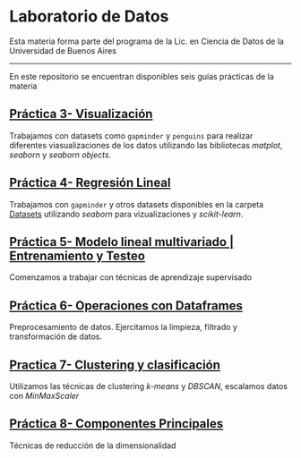 # Laboratorio de Datos
Esta materia forma parte del programa de la Lic. en Ciencia de Datos de la Universidad de Buenos Aires

------------

En este repositorio se encuentran disponibles seis guías prácticas de la materia

## [Práctica 3- Visualización](https://github.com/candesturm/Laboratorio-de-Datos-2024/blob/main/Practica_3.ipynb "Práctica 3")
Trabajamos con datasets como `gapminder` y `penguins` para realizar diferentes viasualizaciones de los datos utilizando las bibliotecas *matplot*, *seaborn* y *seaborn objects*.

## [Práctica 4- Regresión Lineal](https://github.com/candesturm/Laboratorio-de-Datos-2024/blob/main/Practica_4.ipynb "Práctica 4")
Trabajamos con `gapminder` y otros datasets disponibles en la carpeta [Datasets](https://github.com/candesturm/Laboratorio-de-Datos-2024/tree/main/Datasets "Datasets") utilizando *seaborn* para vizualizaciones y *scikit-learn*.

## [Práctica 5- Modelo lineal multivariado | Entrenamiento y Testeo](https://github.com/candesturm/Laboratorio-de-Datos-2024/blob/main/Practica_5.ipynb "Práctica 5")
Comenzamos a trabajar con técnicas de aprendizaje supervisado

## [Práctica 6- Operaciones con Dataframes](http://github.com/candesturm/Laboratorio-de-Datos-2024/blob/main/Practica_6.ipynb "Práctica 6")
Preprocesamiento de datos. Ejercitamos la limpieza, filtrado y transformación de datos.

## [Practica 7- Clustering y clasificación](http://github.com/candesturm/Laboratorio-de-Datos-2024/blob/main/Practica_7.ipynb "Practica 7")
Utilizamos las técnicas de clustering *k-means* y *DBSCAN*, escalamos datos con *MinMaxScaler*

## [Práctica 8- Componentes Principales](http://github.com/candesturm/Laboratorio-de-Datos-2024/blob/main/Practica_8.ipynb "Práctica 8")
Técnicas de reducción de la dimensionalidad
